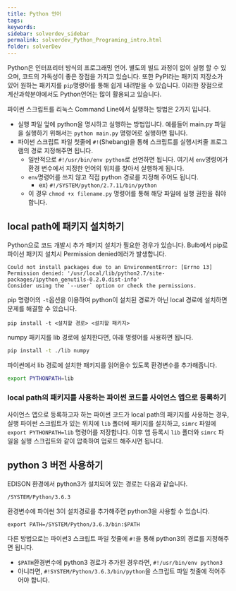 ```yaml
---
title: Python 언어
tags: 
keywords:
sidebar: solverdev_sidebar
permalink: solverdev_Python_Programing_intro.html
folder: solverDev
---
```


Python은 인터프리터 방식의 프로그래밍 언어. 별도의 빌드 과정이 없이 실행 할 수 있으며, 코드의 가독성이 좋은 장점을 가지고 있습니다. 또한 PyPI라는 패키지 저장소가 있어 원하는 패키지를 ```pip```명령어를 통해 쉽게 내려받을 수 있습니다. 이러한 장점으로 계산과학분야에서도 Python언어는 많이 활용되고 있습니다.

파이썬 스크립트를 리눅스 Command Line에서 실행하는 방법은 2가지 입니다.
- 실행 파일 앞에 python을 명시하고 실행하는 방법입니다. 예를들어 main.py 파일을 실행하기 위해서는 ```python main.py``` 명령어로 실행하면 됩니다.
- 파이썬 스크립트 파일 첫줄에 ```#!```(Shebang)을 통해 스크립트를 실행시켜줄 프로그램의 경로 지정해주면 됩니다.
  - 일반적으로 ```#!/usr/bin/env python```로 선언하면 됩니다. 여기서 ```env```명령어가 환경 변수에서 지정한 언어의 위치를 찾아서 실행하게 됩니다.
  - ```env```명령어를 쓰지 않고 직접 python 경로를 지정해 주어도 됩니다.
    - ex) ```#!/SYSTEM/python/2.7.11/bin/python```
  - 이 경우 ```chmod +x filename.py``` 명령어를 통해 해당 파일에 실행 권한을 줘야 합니다.

## local path에 패키지 설치하기
Python으로 코드 개발시 추가 패키지 설치가 필요한 경우가 있습니다. Bulb에서 pip로 파이선 패키지 설치시 Permission denied에러가 발생합니다.

```
Could not install packages due to an EnvironmentError: [Errno 13] Permission denied: '/usr/local/lib/python2.7/site-packages/ipython_genutils-0.2.0.dist-info'
Consider using the `--user` option or check the permissions.
```
pip 명령어의 ```-t```옵션을 이용하여 python이 설치된 경로가 아닌 local 경로에 설치하면 문제를 해결할 수 있습니다.
```
pip install -t <설치할 경로> <설치할 패키지>
```
numpy 패키지를 lib 경로에 설치한다면, 아래 명령어를 사용하면 됩니다.

```bash
pip install -t ./lib numpy
```
파이썬에서 lib 경로에 설치한 패키지를 읽어올수 있도록 환경변수를 추가해줍니다.

```bash
export PYTHONPATH=lib
```

### local path의 패키지를 사용하는 파이썬 코드를 사이언스 앱으로 등록하기

사이언스 앱으로 등록하고자 하는 파이썬 코드가 local path의 패키지를 사용하는 경우, 실행 파이썬 스크립트가 있는 위치에 ```lib``` 폴더에 패키지를 설치하고, ```simrc``` 파일에 ```export PYTHONPATH=lib``` 명령어를 저장합니다. 이후 앱 등록시 ```lib``` 폴더와 ```simrc``` 파일을 실행 스크립트와 같이 압축하여 업로드 해주시면 됩니다.

## python 3 버전 사용하기
EDISON 환경에서 python3가 설치되어 있는 경로는 다음과 같습니다.
```
/SYSTEM/Python/3.6.3
```
환경변수에 파이썬 3이 설치경로를 추가해주면 python3을 사용할 수 있습니다.
```
export PATH=/SYSTEM/Python/3.6.3/bin:$PATH
```
다른 방법으로는 파이썬3 스크립트 파일 첫줄에 ```#!```을 통해 python3의 경로를 지정해주면 됩니다.

 - ```$PATH```환경변수에 python3 경로가 추가된 경우라면, ```#!/usr/bin/env python3```
 - 아니라면, ```#!SYSTEM/Python/3.6.3/bin/python```을 스크립트 파일 첫줄에 적어주어야 합니다.
